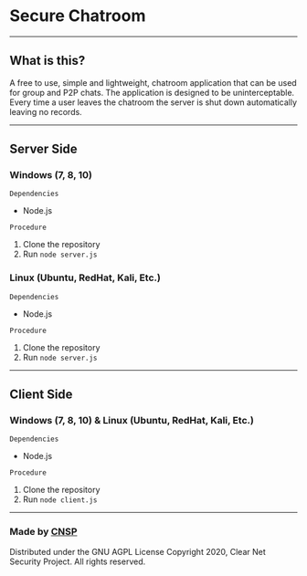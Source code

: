 # Secure Chatroom

----
## What is this?
A free to use, simple and lightweight, chatroom application that can be used for group and P2P chats. The application is designed to be uninterceptable. Every time a user leaves the chatroom the server is shut down automatically leaving no records.

----
## Server Side
### Windows (7, 8, 10)
`Dependencies`

- Node.js

`Procedure`
1. Clone the repository
2. Run `node server.js`
### Linux (Ubuntu, RedHat, Kali, Etc.)
`Dependencies`

- Node.js

`Procedure`
1. Clone the repository
2. Run `node server.js`

----
## Client Side
### Windows (7, 8, 10) & Linux (Ubuntu, RedHat, Kali, Etc.)
`Dependencies`

- Node.js

`Procedure`
1. Clone the repository
2. Run `node client.js`

----
### Made by [CNSP](https://cnsp.ga)
Distributed under the GNU AGPL License
Copyright 2020, Clear Net Security Project. All rights reserved.